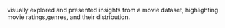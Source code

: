 visually explored and presented insights from a movie dataset, highlighting movie ratings,genres, and their distribution.
